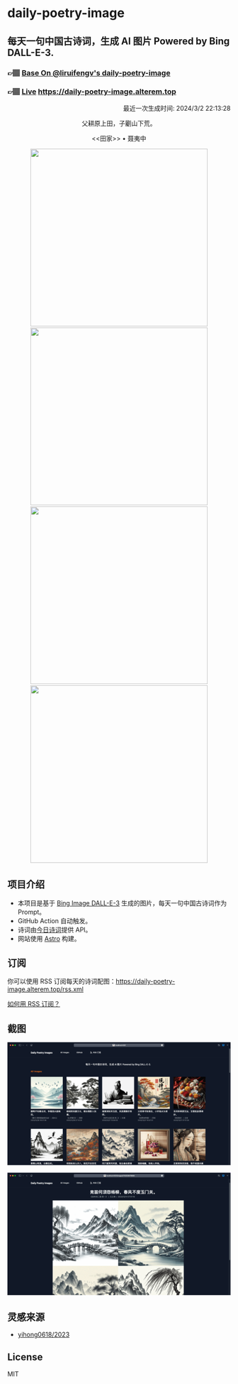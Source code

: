 
# daily-poetry-image

## 每天一句中国古诗词，生成 AI 图片 Powered by Bing DALL-E-3.

### 👉🏽 [Base On @liruifengv's daily-poetry-image](https://github.com/liruifengv/daily-poetry-image)

### 👉🏽 [Live](https://daily-poetry-image.alterem.top/) https://daily-poetry-image.alterem.top

<p align="right">
  最近一次生成时间: 2024/3/2 22:13:28
</p>
<p align="center">
父耕原上田，子劚山下荒。
</p>
<p align="center">
<<田家>> • 聂夷中
</p>
<p align="center">
<img src="https://tse4.mm.bing.net/th/id/OIG2.NqpEtixrSZ8aIHMfpgea" height="400" width="400" />
<img src="https://tse4.mm.bing.net/th/id/OIG2.nR7RZXK8mRxFtAip08s4" height="400" width="400" />
<img src="https://tse4.mm.bing.net/th/id/OIG2.nmlS0xaKTU82jraSm72_" height="400" width="400" />
<img src="https://tse2.mm.bing.net/th/id/OIG2.zeyc_C0LQ8TEOS7J15TJ" height="400" width="400" />
</p>

## 项目介绍

-   本项目是基于 [Bing Image DALL-E-3](https://www.bing.com/images/create) 生成的图片，每天一句中国古诗词作为 Prompt。
-   GitHub Action 自动触发。
-   诗词由[今日诗词](https://www.jinrishici.com/)提供 API。
-   网站使用 [Astro](https://astro.build) 构建。

## 订阅

你可以使用 RSS 订阅每天的诗词配图：https://daily-poetry-image.alterem.top/rss.xml

[如何用 RSS 订阅？](https://zhuanlan.zhihu.com/p/55026716)

## 截图

![图片列表](./screenshots/Snipaste_2023-12-28_21-00-26.png)

![图片详情](./screenshots/Snipaste_2023-12-28_21-00-53.png)

## 灵感来源

-   [yihong0618/2023](https://github.com/yihong0618/2023)

## License

MIT
